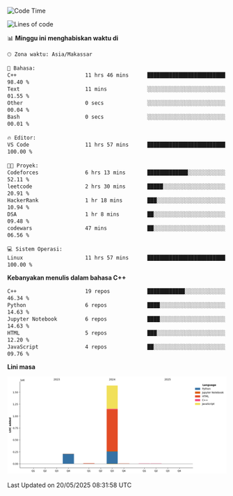 <!--START_SECTION:waka-->
![Code Time](http://img.shields.io/badge/Code%20Time-218%20hrs%2052%20mins-blue)

![Lines of code](https://img.shields.io/badge/Sejak%20Hello%20World%20aku%20telah%20menulis-1.9%20million%20baris%20kode-blue)

📊 **Minggu ini menghabiskan waktu di** 

```text
🕑︎ Zona waktu: Asia/Makassar

💬 Bahasa: 
C++                      11 hrs 46 mins      █████████████████████████   98.40 % 
Text                     11 mins             ░░░░░░░░░░░░░░░░░░░░░░░░░   01.55 % 
Other                    0 secs              ░░░░░░░░░░░░░░░░░░░░░░░░░   00.04 % 
Bash                     0 secs              ░░░░░░░░░░░░░░░░░░░░░░░░░   00.01 % 

🔥 Editor: 
VS Code                  11 hrs 57 mins      █████████████████████████   100.00 % 

🐱‍💻 Proyek: 
Codeforces               6 hrs 13 mins       █████████████░░░░░░░░░░░░   52.11 % 
leetcode                 2 hrs 30 mins       █████░░░░░░░░░░░░░░░░░░░░   20.91 % 
HackerRank               1 hr 18 mins        ███░░░░░░░░░░░░░░░░░░░░░░   10.94 % 
DSA                      1 hr 8 mins         ██░░░░░░░░░░░░░░░░░░░░░░░   09.48 % 
codewars                 47 mins             ██░░░░░░░░░░░░░░░░░░░░░░░   06.56 % 

💻 Sistem Operasi: 
Linux                    11 hrs 57 mins      █████████████████████████   100.00 % 
```

**Kebanyakan menulis dalam bahasa C++** 

```text
C++                      19 repos            ████████████░░░░░░░░░░░░░   46.34 % 
Python                   6 repos             ████░░░░░░░░░░░░░░░░░░░░░   14.63 % 
Jupyter Notebook         6 repos             ████░░░░░░░░░░░░░░░░░░░░░   14.63 % 
HTML                     5 repos             ███░░░░░░░░░░░░░░░░░░░░░░   12.20 % 
JavaScript               4 repos             ██░░░░░░░░░░░░░░░░░░░░░░░   09.76 % 
```



**Lini masa**

![Lines of Code chart](https://raw.githubusercontent.com/yusuf601/yusuf601/main/assets/bar_graph.png)


 Last Updated on 20/05/2025 08:31:58 UTC
<!--END_SECTION:waka-->
